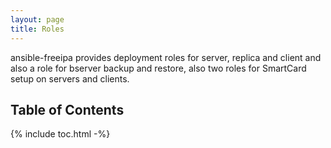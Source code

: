 ```yaml
---
layout: page
title: Roles
---
```


ansible-freeipa provides deployment roles for server, replica and client and also a role for bserver backup and restore, also two roles for SmartCard setup on servers and clients.

## Table of Contents

{% include toc.html -%}
